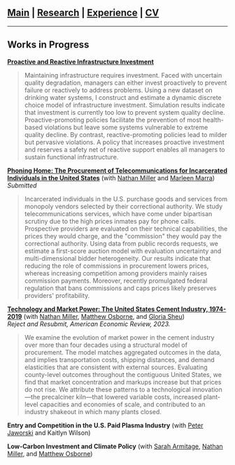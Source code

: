 ## [Main](https://gsileo.github.io/) | [Research](/research.html) | [Experience](/experience.html) | [CV](/cv/sileo_cv.pdf)

* * *

## Works in Progress
**[Proactive and Reactive Infrastructure Investment](/papers/Sileo_ProactiveReactive.pdf)**
>Maintaining infrastructure requires investment. Faced with uncertain quality degradation, managers can either invest proactively to prevent failure or reactively to address problems. Using a new dataset on drinking water systems, I construct and estimate a dynamic discrete choice model of infrastructure investment. Simulation results indicate that investment is currently too low to prevent system quality decline. Proactive-promoting policies facilitate the prevention of most health-based violations but leave some systems vulnerable to extreme quality decline. By contrast, reactive-promoting policies lead to milder but pervasive violations. A policy that increases proactive investment and reserves a safety net of reactive support enables all managers to sustain functional infrastructure.

**[Phoning Home: The Procurement of Telecommunications for Incarcerated Individuals in the United States](/papers/prisonphones.pdf)** (with [Nathan Miller](http://www.nathanhmiller.org/) and [Marleen Marra](https://www.marleenmarra.nl/)) *Submitted*
>Incarcerated individuals in the U.S. purchase goods and services from monopoly vendors selected by their correctional authority. We study telecommunications services, which have come under bipartisan scrutiny due to the high prices inmates pay for phone calls. Prospective providers are evaluated on their technical capabilities, the prices they would charge, and the "commission" they would pay the correctional authority. Using data from public records requests, we estimate a first-score auction model with evaluation uncertainty and multi-dimensional bidder heterogeneity. Our results indicate that reducing the role of commissions in procurement lowers prices, whereas increasing competition among providers mainly raises commission payments. Moreover, recently promulgated federal regulation that bans commissions and caps prices likely preserves providers' profitability.

**[Technology and Market Power: The United States Cement Industry, 1974-2019](/papers/moss_cement_markups.pdf)** (with [Nathan Miller](http://www.nathanhmiller.org/), [Matthew Osborne](https://sites.google.com/site/matthewosborne/), and [Gloria Sheu](https://sites.google.com/site/gloriaysheu/))   
*Reject and Resubmit, American Economic Review, 2023.*
>We examine the evolution of market power in the cement industry over more than four decades using a structural model of procurement. The model matches aggregated outcomes in the data, and implies transportation costs, shipping distances, and demand elasticities that are consistent with external sources. Evaluating county-level outcomes throughout the contiguous United States, we find that market concentration and markups increase but that prices do not rise. We attribute these patterns to a technological innovation—the precalciner kiln—that lowered variable costs, increased plant-level capacities and economies of scale, and contributed to an industry shakeout in which many plants closed.


**Entry and Competition in the U.S. Paid Plasma Industry** (with [Peter Jaworski](https://gufaculty360.georgetown.edu/s/contact/00336000014TksCAAS/peter-jaworski) and Kaitlyn Wilson)

**Low-Carbon Investment and Climate Policy** (with [Sarah Armitage](https://www.sarah-armitage.com/home), [Nathan Miller](http://www.nathanhmiller.org/), and [Matthew Osborne](https://sites.google.com/site/matthewosborne/))
